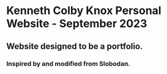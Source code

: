 # Kenneth Colby Knox Personal Website - September 2023
## Website designed to be a portfolio.
### Inspired by and modified from Slobodan.
